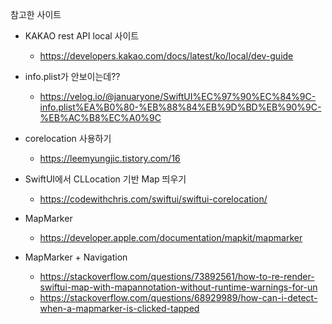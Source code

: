 참고한 사이트

- KAKAO rest API local 사이트
  - https://developers.kakao.com/docs/latest/ko/local/dev-guide

- info.plist가 안보이는데??
  - https://velog.io/@januaryone/SwiftUI%EC%97%90%EC%84%9C-info.plist%EA%B0%80-%EB%88%84%EB%9D%BD%EB%90%9C-%EB%AC%B8%EC%A0%9C
- corelocation 사용하기
  - https://leemyungjic.tistory.com/16
- SwiftUI에서 CLLocation 기반 Map 띄우기
  - https://codewithchris.com/swiftui/swiftui-corelocation/

- MapMarker
  - https://developer.apple.com/documentation/mapkit/mapmarker

- MapMarker + Navigation
  - https://stackoverflow.com/questions/73892561/how-to-re-render-swiftui-map-with-mapannotation-without-runtime-warnings-for-un
  - https://stackoverflow.com/questions/68929989/how-can-i-detect-when-a-mapmarker-is-clicked-tapped
